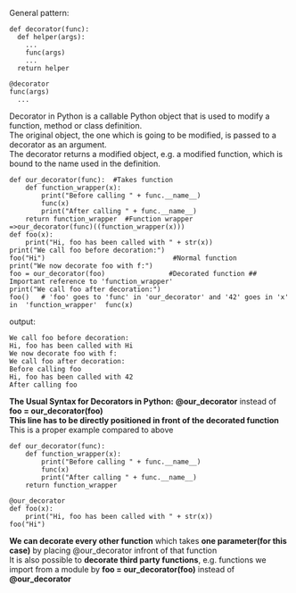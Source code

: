 General pattern:
```
def decorator(func):
  def helper(args):
    ...
    func(args)
    ...
  return helper
  
@decorator
func(args)
  ...
```
Decorator in Python is a callable Python object that is used to modify a function, method or class definition. <br>
The original object, the one which is going to be modified, is passed to a decorator as an argument. <br>
The decorator returns a modified object, e.g. a modified function, which is bound to the name used in the definition.<br>
``` Simple example
def our_decorator(func):  #Takes function
    def function_wrapper(x):
        print("Before calling " + func.__name__)
        func(x)
        print("After calling " + func.__name__)
    return function_wrapper  #Function wrapper     =>our_decorator(func)((function_wrapper(x)))  
def foo(x):
    print("Hi, foo has been called with " + str(x))
print("We call foo before decoration:")
foo("Hi")                                #Normal function
print("We now decorate foo with f:")
foo = our_decorator(foo)                #Decorated function ## Important reference to 'function_wrapper'
print("We call foo after decoration:")
foo()   # 'foo' goes to 'func' in 'our_decorator' and '42' goes in 'x' in  'function_wrapper'  func(x)
```
output:
```
We call foo before decoration:
Hi, foo has been called with Hi
We now decorate foo with f:
We call foo after decoration:
Before calling foo
Hi, foo has been called with 42
After calling foo
```
**The Usual Syntax for Decorators in Python:**  **@our_decorator** instead of **foo = our_decorator(foo)**<br>
**This line has to be directly positioned in front of the decorated function<br>** This is a proper example compared to above
```
def our_decorator(func):
    def function_wrapper(x):
        print("Before calling " + func.__name__)
        func(x)
        print("After calling " + func.__name__)
    return function_wrapper

@our_decorator
def foo(x):
    print("Hi, foo has been called with " + str(x))
foo("Hi")
```
**We can decorate every other function** which takes **one parameter(for this case)** by placing @our_decorator infront of that function  <br>
It is also possible to **decorate third party functions**, e.g. functions we import from a module by **foo = our_decorator(foo)** instead of **@our_decorator**
